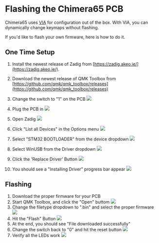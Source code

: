 # Flashing the Chimera65 PCB

Chimera65 uses [VIA](https://caniusevia.com/) for configuration out of the box.
With VIA, you can dynamically change keymaps without flashing.

If you'd like to flash your own firmware, here is how to do it.

## One Time Setup 
1. Install the newest release of Zadig from [https://zadig.akeo.ie/](https://zadig.akeo.ie/).
1. Download the newest release of QMK Toolbox from [https://github.com/qmk/qmk_toolbox/releases](https://github.com/qmk/qmk_toolbox/releases)
1. Change the switch to "1" on the PCB
    ![](../images/initial_flash/switch1.jpg)
1. Plug the PCB in
    ![](../images/initial_flash/plug-in.jpg)

1. Open Zadig
    ![](../images/initial_flash/ZadigNormal.PNG)
1. Click "List all Devices" in the Options menu
    ![](../images/initial_flash/ZadigListAll.PNG)
1. Select "STM32 BOOTLOADER" from the device dropdown
    ![](../images/initial_flash/ZadigSTM32.PNG)
1. Select WinUSB from the Driver dropdown
    ![](../images/initial_flash/ZadigWinUSB.PNG)
1. Click the 'Replace Driver' Button
    ![](../images/initial_flash/ZadigReplace.PNG)
1. You should see a "Installing Driver" progress bar appear
    ![](../images/initial_flash/ZadigInstallingDriver.PNG)

## Flashing
1. Download the proper firmware for your PCB
1. Start QMK Toolbox, and click the "Open" buttom
    ![](../images/initial_flash/QMKToolbox.PNG)
1. Change the filetype dropdown to ".bin" and select the proper firmware
    ![](../images/initial_flash/QMKToolboxBIN.PNG)
1. Hit the "Flash" Button
    ![](../images/initial_flash/QMKToolboxFlash.PNG)
1. At the end, you should see "File downloaded successfully"
1. Change the switch back to "0" and hit the reset button
    ![](../images/initial_flash/switch0.jpg)
1. Verify all the LEDs work
    ![](../images/initial_flash/verify.jpg)